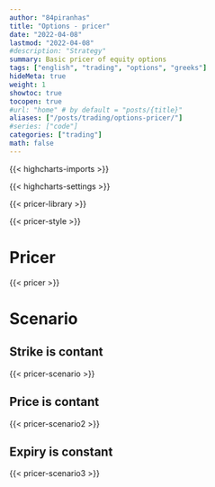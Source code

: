 ```yaml
---
author: "84piranhas"
title: "Options - pricer"
date: "2022-04-08"
lastmod: "2022-04-08"
#description: "Strategy"
summary: Basic pricer of equity options
tags: ["english", "trading", "options", "greeks"]
hideMeta: true
weight: 1
showtoc: true
tocopen: true
#url: "home" # by default = "posts/{title}"
aliases: ["/posts/trading/options-pricer/"]
#series: ["code"]
categories: ["trading"]
math: false
---
```


{{< highcharts-imports >}}

{{< highcharts-settings >}}

{{< pricer-library >}}

{{< pricer-style >}}

# Pricer

{{< pricer >}}

# Scenario

## Strike is contant

{{< pricer-scenario >}}

## Price is contant

{{< pricer-scenario2 >}}

## Expiry is constant

{{< pricer-scenario3 >}}